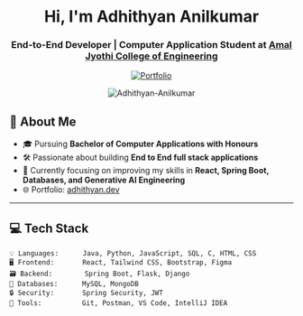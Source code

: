 <h1 align="center">Hi, I'm Adhithyan Anilkumar</h1>
<h3 align="center">
  End-to-End Developer | Computer Application Student at 
  <a href="https://github.com/ajceautonomous" target="_blank">Amal Jyothi College of Engineering</a>
</h3>

<p align="center">
  <a href="https://adhithyan.dev" target="_blank">
    <img src="https://img.shields.io/badge/Portfolio-adhithyan.dev-blue?style=flat-square&logo=firefox-browser" alt="Portfolio" />
  </a>
</p>
<p align="center"> <img src="https://komarev.com/ghpvc/?username=Adhithyan-Anilkumar&label=Profile%20Views&color=0e75b6&style=flat" alt="Adhithyan-Anilkumar" /> </p> 

## 🚀 About Me

- 🎓 Pursuing **Bachelor of Computer Applications with Honours**  
- 🛠️ Passionate about building **End to End full stack applications**  
- 🌱 Currently focusing on improving my skills in **React, Spring Boot, Databases, and Generative AI Engineering**  
- 🌐 Portfolio: [adhithyan.dev](https://adhithyan.dev)

---

## 💻 Tech Stack

```plaintext
💡 Languages:      Java, Python, JavaScript, SQL, C, HTML, CSS
🖥️ Frontend:       React, Tailwind CSS, Bootstrap, Figma
🗃️ Backend:        Spring Boot, Flask, Django
🧠 Databases:      MySQL, MongoDB
🔒 Security:       Spring Security, JWT
🧰 Tools:          Git, Postman, VS Code, IntelliJ IDEA
